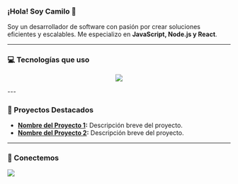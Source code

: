 ### ¡Hola! Soy Camilo 👋

Soy un desarrollador de software con pasión por crear soluciones eficientes y escalables. Me especializo en **JavaScript, Node.js y React**.

---

### 💻 Tecnologías que uso

<p align="center">
  <img src="https://skillicons.dev/icons?i=js,ts,python,nodejs,nextjs,react,html,css,postgres,mongodb,docker,git" />
</p>
---

### 🚀 Proyectos Destacados
- **[Nombre del Proyecto 1](enlace-al-proyecto):** Descripción breve del proyecto.
- **[Nombre del Proyecto 2](enlace-al-proyecto):** Descripción breve del proyecto.

---

### 🤝 Conectemos
[<img src="https://img.shields.io/badge/LinkedIn-0A66C2?style=for-the-badge&logo=linkedin&logoColor=white" />](tu-enlace-de-linkedin)
